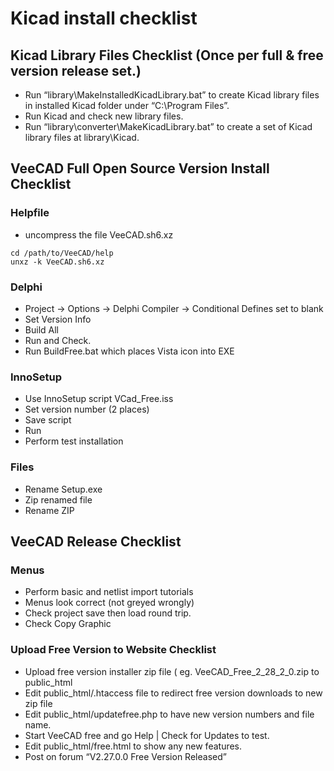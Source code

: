 # Kicad install checklist

## Kicad Library Files Checklist  (Once per full & free version release set.)
- Run “library\MakeInstalledKicadLibrary.bat” to create Kicad library files in installed Kicad folder under “C:\Program Files”.
- Run Kicad and check new library files.
- Run “library\converter\MakeKicadLibrary.bat” to create a set of Kicad library files at library\Kicad.

## VeeCAD Full Open Source Version Install Checklist

### Helpfile
- uncompress the file VeeCAD.sh6.xz
```
cd /path/to/VeeCAD/help
unxz -k VeeCAD.sh6.xz
```

### Delphi
- Project -> Options -> Delphi Compiler -> Conditional Defines set to blank
- Set Version Info
- Build All
- Run and Check.
- Run BuildFree.bat which places Vista icon into EXE

### InnoSetup
- Use InnoSetup script VCad_Free.iss
- Set version number (2 places)
- Save script
- Run
- Perform test installation

### Files
- Rename Setup.exe
- Zip renamed file
- Rename ZIP

## VeeCAD Release Checklist

### Menus
- Perform basic and netlist import tutorials
- Menus look correct (not greyed wrongly)
- Check project save then load round trip.
- Check Copy Graphic

### Upload Free Version to Website Checklist
- Upload free version installer zip file ( eg. VeeCAD_Free_2_28_2_0.zip to public_html
- Edit public_html/.htaccess file to redirect free version downloads to new zip file
- Edit public_html/updatefree.php to have new version numbers and file name.
- Start VeeCAD free and go Help | Check for Updates to test.
- Edit public_html/free.html to show any new features.
- Post on forum “V2.27.0.0 Free Version Released”



